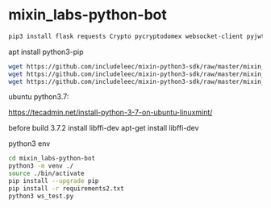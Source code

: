# mixin_labs-python-bot
```bash
pip3 install flask requests Crypto pycryptodomex websocket-client pyjwt
```

apt install python3-pip

```bash
wget https://github.com/includeleec/mixin-python3-sdk/raw/master/mixin_ws_api.py
wget https://github.com/includeleec/mixin-python3-sdk/raw/master/mixin_api.py
wget https://github.com/includeleec/mixin-python3-sdk/raw/master/mixin_config.py
```

ubuntu python3.7:

https://tecadmin.net/install-python-3-7-on-ubuntu-linuxmint/

before build 3.7.2 install libffi-dev
apt-get install libffi-dev

python3 env
```bash
cd mixin_labs-python-bot
python3 -m venv ./
source ./bin/activate
pip install --upgrade pip
pip install -r requirements2.txt
python3 ws_test.py

```
